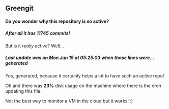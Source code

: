 ## Greengit

#### Do you wonder why this repository is so active?

##### After all it has 11745 commits!

But is it *really* active? Well...

##### Last update was on Mon Jun 15 at 05:25:03 when those lines were... generated

Yes, generated, because it certainly helps a lot to have such an active repo!

Oh and there was **23%** disk usage on the machine
where there is the cron updating this file.

Not the best way to monitor a VM in the cloud but it works! :)
